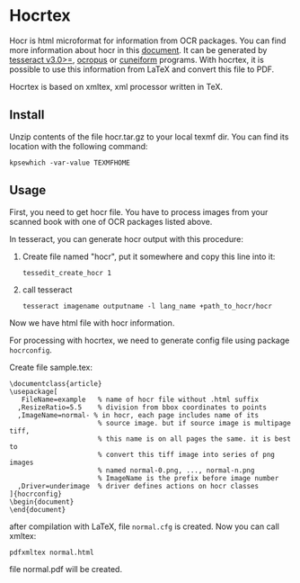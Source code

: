 Hocrtex
=======

Hocr is html microformat for information from OCR packages. You can find more information about hocr in this [document](https://docs.google.com/View?docid=dfxcv4vc_67g844kf). It can be generated by [tesseract v3.0>=](http://code.google.com/p/tesseract-ocr/), [ocropus](http://code.google.com/p/ocropus/) or [cuneiform](https://launchpad.net/cuneiform-linux) programs. With hocrtex, it is possible to use this information from LaTeX and convert this file to PDF. 

Hocrtex is based on xmltex, xml processor written in TeX.

Install
-------

Unzip contents of the file hocr.tar.gz to your local texmf dir. You can find its location with the following command:

    kpsewhich -var-value TEXMFHOME

Usage
-----
First, you need to get hocr file. You have to process images from your scanned book with one of OCR packages listed above.

In tesseract, you can generate hocr output with this procedure:

1.  Create file named "hocr", put it somewhere and copy this line into it:
    
    `tessedit_create_hocr 1`
    
2.  call tesseract
    
    `tesseract imagename outputname -l lang_name +path_to_hocr/hocr`

Now we have html file with hocr information.    

For processing with hocrtex, we need to generate config file using package `hocrconfig`.

Create file sample.tex:

    \documentclass{article}
    \usepackage[
       FileName=example   % name of hocr file without .html suffix
      ,ResizeRatio=5.5    % division from bbox coordinates to points
      ,ImageName=normal- % in hocr, each page includes name of its 
                          % source image. but if source image is multipage tiff,      
                          % this name is on all pages the same. it is best to 
                          % convert this tiff image into series of png images
                          % named normal-0.png, ..., normal-n.png
                          % ImageName is the prefix before image number 
      ,Driver=underimage  % driver defines actions on hocr classes 
    ]{hocrconfig}
    \begin{document}
    \end{document}
   
after compilation with LaTeX, file `normal.cfg` is created. Now you can call xmltex:

    pdfxmltex normal.html    

file normal.pdf will be created.